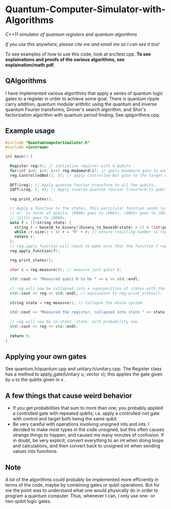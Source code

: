 # Quantum-Computer-Simulator-with-Algorithms
*C++11 simulator of quantum registers and quantum algorithms*

*If you use this anywhere, please cite me and email me so I can see it too!*

To see examples of how to use this code, look at src/test.cpp. **To see explainations and proofs of the various algorithms, see explaination/math.pdf**.

## QAlgorithms

I have implemented various algorithms that apply a series of quantum logic gates to a register in order to achieve some goal. There is quantum ripple carry addition, quantum modular arithitic using the quantum and inverse quantum Fourier transforms, Grover's search algorithm, and Shor's factorization algorithm with quantum period finding. See qalgorithms.cpp.

## Example usage

```C++
#include "QuantumComputerSimulator.h"
#include <iostream>

int main() {
  
  Register reg(4); // initialize register with 4 qubits
  for(int i=0; i<4; i++) reg.Hadamard(i); // apply Hadamard gate to each qubit
  reg.ControlledNot(1, 3); // apply Controlled-Not gate to the target qubit 3 with control qubit 1
  
  QFT(&reg); // Apply quantum fourier transform to all the qubits.
  IQFT(&reg, 1, 4); // Apply inverse quantum fourier transform to qubits 1 through 3 (4 is non inclusive)
  
  reg.print_states();

  // Apply a function to the states. This particular function sends |x> to |x+1 mod 16>
  // or, in terms of qubits, |0000> goes to |0001>, |0001> goes to |0010>, ...
  // |1111> goes to |0000>.
  auto f = [](string state) {
    string r = base10_to_binary((binary_to_base10(state) + 1) % (int)pow(2, 4));
    while (r.size() < 4) r = "0" + r; // ensure resulting number is represented with 4 qubits
    return r;
  };
  // reg.apply_function will check to make sure that the function f represents a unitary transformation.
  reg.apply_function(f);

  reg.print_states();
  
  char c = reg.measure(0); // measure just qubit 0;
  
  std::cout << "Measured qubit 0 to be " << c << std::endl;
  
  // reg will now be collapsed into a superposition of states with the zeroth qubit being equal to c.
  std::cout << reg << std::endl; // equivalent to reg.print_states();
  
  string state = reg.measure(); // Collapse the whole system.
  
  std::cout << "Measured the register, collapsed into state " << state << std::endl;
  
  // reg will now be in state `state` with probability one.
  std::cout << reg << std::endl;
  
  return 0;
}
```

## Applying your own gates

See quantum.h/quantum.cpp and unitary.h/unitary.cpp. The Register class has a method to apply_gate(Unitary u, vector<int> v); this applies the gate given by u to the qubits given in v.
  
## A few things that cause weird behavior

* If you get probabilities that sum to more than one, you probably applied a controlled gate with repeated qubits; i.e. apply a controlled-not gate with control and target both being the same qubit.
* Be very careful with operations involving unsigned ints and ints. I decided to make most types in the code unsigned, but this often causes strange things to happen, and caused me many minutes of confusion. If in doubt, be very explicit; convert everything to an int when doing loops and calculations, and then convert back to unsigned int when sending values into functions.

## Note

A lot of the algorithms could probably be implemented more efficiently in terms of the code, maybe by combining gates or qubit operations. But for me the point was to understand what one would physically do in order to program a quantum computer. Thus, whenever I can, I only use one- or two-qubit logic gates.

